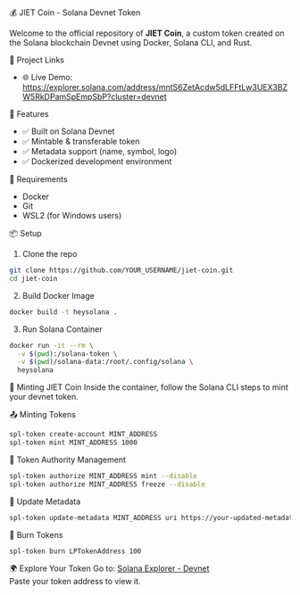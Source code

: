  💰 JIET Coin - Solana Devnet Token

Welcome to the official repository of **JIET Coin**, a custom token created on the Solana blockchain Devnet using Docker, Solana CLI, and Rust.

🔗 Project Links

- 🌐 Live Demo: https://explorer.solana.com/address/mntS6ZetAcdw5dLFFtLw3UEX3BZW5RkDPamSpEmpSbP?cluster=devnet



 🚀 Features
- ✅ Built on Solana Devnet
- ✅ Mintable & transferable token
- ✅ Metadata support (name, symbol, logo)
- ✅ Dockerized development environment

🧰 Requirements
- Docker
- Git
- WSL2 (for Windows users)

📦 Setup
 1. Clone the repo
```bash
git clone https://github.com/YOUR_USERNAME/jiet-coin.git
cd jiet-coin
```

 2. Build Docker Image
```bash
docker build -t heysolana .
```

 3. Run Solana Container
```bash
docker run -it --rm \
  -v $(pwd):/solana-token \
  -v $(pwd)/solana-data:/root/.config/solana \
  heysolana
```

 🧪 Minting JIET Coin
Inside the container, follow the Solana CLI steps to mint your devnet token.

 📤 Minting Tokens
```bash
spl-token create-account MINT_ADDRESS
spl-token mint MINT_ADDRESS 1000
```

 🔐 Token Authority Management
```bash
spl-token authorize MINT_ADDRESS mint --disable
spl-token authorize MINT_ADDRESS freeze --disable
```

🔄 Update Metadata
```bash
spl-token update-metadata MINT_ADDRESS uri https://your-updated-metadata.json
```

🧨 Burn Tokens
```bash
spl-token burn LPTokenAddress 100
```

🌍 Explore Your Token
Go to: [Solana Explorer - Devnet](https://explorer.solana.com/?cluster=devnet)  
Paste your token address to view it.


